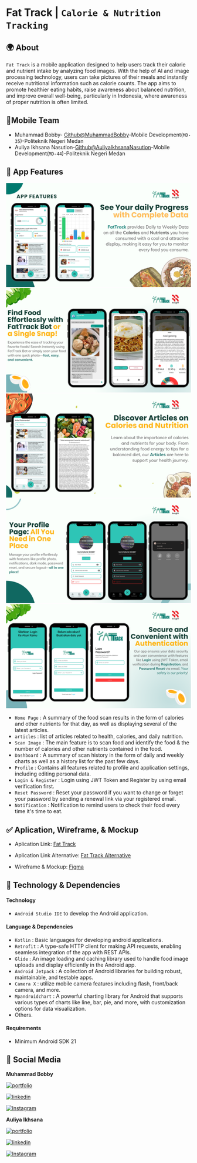 
# Fat Track | `Calorie & Nutrition Tracking`

## 🌍 About

`Fat Track`  is a mobile application designed to help users track their calorie and nutrient intake by analyzing food images. With the help of AI and image processing technology, users can take pictures of their meals and instantly receive nutritional information such as calorie counts. The app aims to promote healthier eating habits, raise awareness about balanced nutrition, and improve overall well-being, particularly in Indonesia, where awareness of proper nutrition is often limited.
## 👥Mobile Team

- Muhammad Bobby- [Github@MuhammadBobby](https://www.github.com/MuhammadBobby)-Mobile Development(`MD-35`)-Politeknik Negeri Medan
- Auliya Ikhsana Nasution-[Github@AuliyaIkhsanaNasution](https://www.github.com/AuliyaIkhsanaNasution)-Mobile Development(`MD-44`)-Politeknik Negeri Medan

## 📸 App Features

![Fat Track](public/1.png)
![Fat Track](public/2.png)
![Fat Track](public/3.png)
![Fat Track](public/4.png)
![Fat Track](public/5.png)
- `Home Page` : A summary of the food scan results in the form of calories and other nutrients for that day, as well as displaying several of the latest articles.
- `articles` : list of articles related to health, calories, and daily nutrition.
- `Scan Image` : The main feature is to scan food and identify the food & the number of calories and other nutrients contained in the food.
- `Dashboard` : A summary of scan history in the form of daily and weekly charts as well as a history list for the past few days.
- `Profile` : Contains all features related to profile and application settings, including editing personal data.
- `Login & Register` : Login using JWT Token and Register by using email verification first.
- `Reset Password` : Reset your password if you want to change or forget your password by sending a renewal link via your registered email.
- `Notification` : Notification to remind users to check their food every time it's time to eat.
## ✅ Aplication, Wireframe, & Mockup

- Aplication Link: [Fat Track](https://drive.google.com/file/d/1gccmYrkZr5PMWBD9lHkVNz1p6u5VsvP6/view?usp=sharing)

- Aplication Link Alternative: [Fat Track Alternative](https://drive.google.com/drive/folders/1VBLodyERHlnMd6gF0tvOe0-Bufl8iqsT?usp=sharing)

- Wireframe & Mockup: [Figma](https://www.figma.com/design/werrTAizmSagRzj4c8t0Dc/Capstone-Project?node-id=621-242&t=wX7hynKlBGkOOeno-1)
## 💪 Technology & Dependencies

#### Technology
- `Android Studio IDE` to develop the Android application.


#### Language & Dependencies
- `Kotlin` : Basic languages ​​for developing android applications.
- `Retrofit` : A type-safe HTTP client for making API requests, enabling seamless integration of the app with REST APIs.
- `Glide` : An image loading and caching library used to handle food image uploads and display efficiently in the Android app.
- `Android Jetpack` : A collection of Android libraries for building robust, maintainable, and testable apps.
- `Camera X` : utilize mobile camera features including flash, front/back camera, and more.
- `Mpandroidchart` : A powerful charting library for Android that supports various types of charts like line, bar, pie, and more, with customization options for data visualization.
- Others.


#### Requirements
- Minimum Android SDK 21



## 🔗 Social Media
**Muhammad Bobby**

[![portfolio](https://img.shields.io/badge/Muhammad_Bobby-portfolio-000?style=for-the-badge&logo=ko-fi&logoColor=white)](https://muhammadbobby.github.io/portfolio-muhammad-bobby/)

[![linkedin](https://img.shields.io/badge/linkedin-0A66C2?style=for-the-badge&logo=linkedin&logoColor=white)](https://www.linkedin.com/in/MuhammadBobby30/)

[![Instagram](https://img.shields.io/badge/instagram-1DA1F2?style=for-the-badge&logo=instagram&logoColor=white)](https://www.instagram.com/code.lab_indonesia?igsh=cGs2aGxpYm9sZGw0)

**Auliya Ikhsana**

[![portfolio](https://img.shields.io/badge/Auliya_Ikhsana_Nasution-portfolio-000?style=for-the-badge&logo=ko-fi&logoColor=white)](https://github.com/AuliyaIkhsanaNasution)

[![linkedin](https://img.shields.io/badge/linkedin-0A66C2?style=for-the-badge&logo=linkedin&logoColor=white)](https://www.linkedin.com/in/auliyanasution/)

[![Instagram](https://img.shields.io/badge/instagram-1DA1F2?style=for-the-badge&logo=instagram&logoColor=white)](https://www.instagram.com/code.lab_indonesia?igsh=cGs2aGxpYm9sZGw0)
